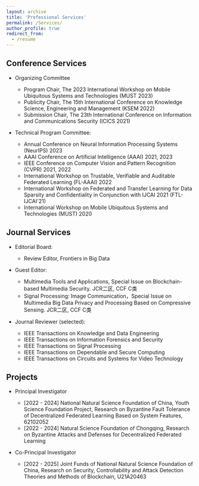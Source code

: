 ```yaml
---
layout: archive
title: 'Professional Services'
permalink: /Services/
author_profile: true
redirect_from:
  - /resume
---
```




## Conference Services
* Organizing Committee
  - Program Chair, The 2023 International Workshop on Mobile Ubiquitous Systems and Technologies (MUST 2023)
  - Publicity Chair, The 15th International Conference on Knowledge Science, Engineering and Management (KSEM 2022)
  - Submission Chair, The 23th International Conference on Information and Communications Security (ICICS 2021)


* Technical Program Committee:
  -  Annual Conference on Neural Information Processing Systems (NeurIPS) 2023
  -  AAAI Conference on Artificial Intelligence (AAAI) 2021, 2023
  -  IEEE Conference on Computer Vision and Pattern Recognition (CVPR) 2021, 2022
  - International Workshop on Trustable, Verifiable and Auditable Federated Learning (FL-AAAI) 2022
  -  International Workshop on Federated and Transfer Learning for Data Sparsity and  Confidentiality in Conjunction with IJCAI 2021 (FTL-IJCAI'21)
  -  International Workshop on Mobile Ubiquitous Systems and Technologies (MUST) 2020

## Journal Services

* Editorial Board:
  * Review Editor, Frontiers in Big Data

* Guest Editor:
  * Multimedia Tools and Applications, Special Issue on Blockchain-based Multimedia Security. JCR二区, CCF C类
  * Signal Processing: Image Communication，Special Issue on Multimedia Big Data  Privacy and Processing Based on Compressive Sensing. JCR二区, CCF C类

* Journal Reviewer (selected):
  * IEEE Transactions on Knowledge and Data Engineering
  * IEEE Transactions on Information Forensics and Security
  * IEEE Transactions on Signal Processing
  * IEEE Transactions on Dependable and Secure Computing
  * IEEE Transactions on Circuits and Systems for Video Technology



## Projects

* Principal Investigator
  * [2022 - 2024] National Natural Science Foundation of China, Youth Science Foundation Project, Research on Byzantine Fault Tolerance of Decentralized Federated Learning Based on System Features, 62102052
  * [2022 - 2024] Natural Science Foundation of Chongqing, Research on Byzantine Attacks and Defenses for Decentralized Federated Learning

* Co-Principal Investigator
  * [2022 - 2025] Joint Funds of National Natural Science Foundation of China, Research on Security, Controllability and Attack Detection Theories and Methods of Blockchain, U21A20463